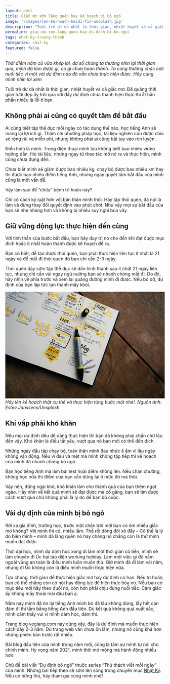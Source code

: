 ```yaml
---
layout: post
title: Giấc mơ sớm lãng quên hay kế hoạch bị bỏ ngỏ 
image: '/images/len-ke-hoach-heidi-fin-unsplash.jpg'
description: "Tuổi trẻ dư dả nhất là thời gian, nhiệt huyết và cả giấc mơ. Để quãng thời gian tươi đẹp ấy trôi qua với đầy dự định chưa thành hiện thực thì ắt hẳn phần nhiều là lỗi ở bạn."
permalink: giac-mo-som-lang-quen-hay-du-dinh-bi-bo-ngo/
tags: nhat-ky-truong-thanh
categories: nhat-ky
featured: false
---
```

_Thời điểm năm cũ vừa khép lại, đa số chúng ta thường nhìn lại thời gian qua, mình đã làm được gì, có gì chưa hoàn thành. Ta cũng thường chặc lưỡi nuối tiếc vì một vài dự định nào đó vẫn chưa thực hiện được. Hãy cùng mình nhìn lại xem_

Tuổi trẻ dư dả nhất là thời gian, nhiệt huyết và cả giấc mơ. Để quãng thời gian tươi đẹp ấy trôi qua với đầy dự định chưa thành hiện thực thì ắt hẳn phần nhiều là lỗi ở bạn.

## Không phải ai cũng có quyết tâm để bắt đầu

Ai cũng biết tập thể dục mỗi ngày có tác dụng thế nào, học tiếng Anh sẽ mang lại lợi ích gì. Thậm chí phương pháp học, tài liệu nghiên cứu được chia sẻ rộng rãi và miễn phí, nhưng không phải ai cũng bắt tay vào rèn luyện.

Điển hình là mình. Trong điện thoại mình lưu không biết bao nhiêu video hướng dẫn, file tài liệu, nhưng ngay từ thao tác mở nó ra và thực hiện, mình cũng chưa đụng đến. 

Chưa biết mình sẽ giảm được bao nhiêu kg, chạy bộ được bao nhiêu km hay thi được bao nhiêu điểm tiếng Anh, nhưng ngay quyết tâm bắt đầu của mình cũng là một vấn đề.

Vậy làm sao để “chữa” bệnh trì hoãn này?

Chỉ có cách kỷ luật hơn với bản thân mình thôi. Hãy tập thói quen, đã nói là làm và đừng thay đổi quyết định vào phút chót. Như vậy mọi sự bắt đầu của bạn sẽ nhẹ nhàng hơn và không bị nhiều suy nghĩ bủa vây. 

## Giữ vững động lực thực hiện đến cùng

Với tinh thần của bước bắt đầu, bạn hãy duy trì nó cho đến khi đạt được mục đích hoặc ít nhất hoàn thành được kế hoạch đề ra.

Bạn có biết, để tạo được thói quen, bạn phải thực hiện liên tục ít nhất là 21 ngày và để mất đi thói quen đó bạn chỉ cần 2-3 ngày.

Thói quen dậy sớm tập thể dục sẽ dần hình thành sau ít nhất 21 ngày liên tục, nhưng chỉ cần vài ngày ngủ nướng bạn sẽ nhanh chóng mất đi. Do đó, hãy nhìn về phía trước và xem lại quãng đường mình đi được. Nếu bỏ dỡ, dự định của bạn lập tức tan thành mây khói.

![Lên kế hoạch thực hiện dự định](/images/du-dinh-bo-ngo-estee-janssens-unsplash.jpg)
_Hãy lên kế hoạch thật cụ thể và thực hiện từng bước một nhé!. Nguồn ảnh: Estee Janssens/Unsplash_

## Khi vấp phải khó khăn

Nếu mọi dự định đều dễ dàng thực hiện thì bạn đã không phải chần chừ lâu đến vậy. Khó khăn là điều tất yếu, vượt qua nó bạn mới có thể đến đích.

Những ngày đầu tập chạy bộ, toàn thân mình đau nhức ê ẩm vì lâu ngày không vận động. Nếu vì đau và mệt mà mình không tập tiếp thì kế hoạch của mình đã nhanh chóng bỏ ngõ.

Bạn học tiếng Anh mà làm bài test hoài điểm không lên. Nếu chán chường, không học nữa thì điểm của bạn vẫn dừng lại ở mức đó mà thôi.

Vậy nên, đừng ngại khó, khó khăn làm cho thành quả của bạn thêm ngọt ngào. Hãy nhìn về kết quả mình sẽ đạt được mà cố gắng, bạn sẽ tìm được cách vượt qua chứ không phải là lý do để bạn bỏ cuộc.

## Vài dự định của mình bị bỏ ngỏ

Rời xa gia đình, trường học, trước một chân trời mới bạn có ôm nhiều giấc mơ không? Với mình thì có, nhiều lắm. Thế rồi dòng đời xô đẩy – Có thể là lý do biện minh – mình đã lãng quên nó hay chăng nó chẳng còn là thứ mình muốn đạt được.

Thời đại học, mình dự định học xong đi làm môt thời gian có tiền, mình sẽ làm chuyến đi Úc hái táo diện working holiday. Làm một việc gì đó nằm ngoài vùng an toàn là điều mình luôn muốn thử. Giờ mình đã đi làm vài năm, nhưng đi Úc không còn là điều mình muốn thực hiện nữa.

Tựu chung, thời gian để thực hiện giấc mơ hay dự định có hạn. Nếu trì hoãn, bạn có thể chẳng còn cơ hội hay động lực để hiện thực hóa nó. Nếu bạn có mục tiêu mới hãy theo đuối nó, còn hơn phải chịu đựng nuối tiếc. Cảm giác ấy không mấy thoải mái đâu bạn ạ.

Năm nay mình đã ôn lại tiếng Anh mình bỏ đã lâu không dùng, lấy hết can đảm đi thi tấm bằng tiếng Anh đầu tiên. Dù kết quả không quá xuất sắc, mình cảm thấy vui vì mình dám học, dám thi.

Trang blog vegiang.com này cũng vậy, đây là dự định mà muốn thực hiện cách đây 2-3 năm. Dù trang web vẫn chưa ổn lắm, nhưng nó cũng khá hơn những phiên bản trước rất nhiều. 

Bài blog đầu tiên của mình trong năm mới, cũng là tâm sự mình tự nói cho chính mình. Hy vọng năm 2021, mình thôi mơ mộng mà hành động nhiều hơn.

Chủ đề bài viết “Dự định bỏ ngõ” thuộc series “Thử thách viết mỗi ngày” của mình. Những bài tiếp theo sẽ sớm lên sóng trong chuyên mục [Nhật Ký](https://vegiang.com/nhat-ky/). Nếu có hứng thú, hãy tham gia cùng mình nhé!
